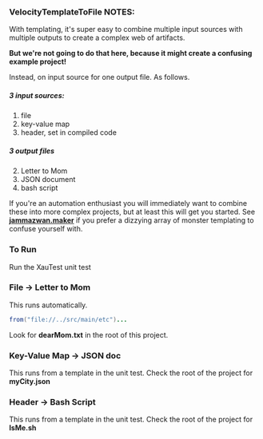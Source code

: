 ### VelocityTemplateToFile NOTES:

With templating, it's super easy to combine multiple input sources with multiple outputs to create a complex web of artifacts. 

**But we're not going to do that here, because it might create a confusing example project!**

Instead, on input source for one output file. As follows.

##### 3 input sources:

 1. file
 1. key-value map 
 1. header, set in compiled code
 
##### 3 output files

 2. Letter to Mom
 2. JSON document
 2. bash script

If you're an automation enthusiast you will immediately want to combine these into more complex projects, but at least this will get you started. See [**jammazwan.maker**](https://github.com/jammazwan/jammazwan.maker) if you prefer a dizzying array of monster templating to confuse yourself with.

### To Run

Run the XauTest unit test

### File -> Letter to Mom

This runs automatically.

```java
from("file://../src/main/etc")...
```

Look for **dearMom.txt** in the root of this project.

### Key-Value Map -> JSON doc

This runs from a template in the unit test. Check the root of the project for **myCity.json**

### Header -> Bash Script

This runs from a template in the unit test. Check the root of the project for **lsMe.sh**
 
